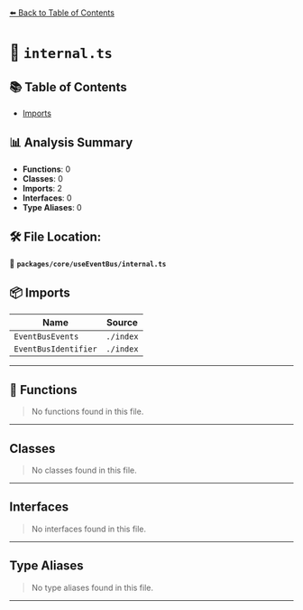 [⬅️ Back to Table of Contents](../../../index.md)

# 📄 `internal.ts`

## 📚 Table of Contents

- [Imports](#imports)

## 📊 Analysis Summary

- **Functions**: 0
- **Classes**: 0
- **Imports**: 2
- **Interfaces**: 0
- **Type Aliases**: 0

## 🛠️ File Location:
📂 **`packages/core/useEventBus/internal.ts`**

## 📦 Imports

| Name | Source |
|------|--------|
| `EventBusEvents` | `./index` |
| `EventBusIdentifier` | `./index` |


---

## 🔧 Functions

> No functions found in this file.


---

## Classes

> No classes found in this file.


---

## Interfaces

> No interfaces found in this file.


---

## Type Aliases

> No type aliases found in this file.


---